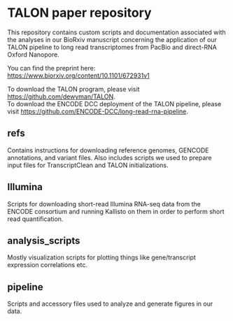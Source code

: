 # TALON paper repository
This repository contains custom scripts and documentation associated with the analyses in our BioRxiv manuscript concerning the application of our TALON pipeline to long read transcriptomes from PacBio and direct-RNA Oxford Nanopore. 

You can find the preprint here: https://www.biorxiv.org/content/10.1101/672931v1

To download the TALON program, please visit https://github.com/dewyman/TALON.  
To download the ENCODE DCC deployment of the TALON pipeline, please visit https://github.com/ENCODE-DCC/long-read-rna-pipeline. 

## refs
Contains instructions for downloading reference genomes, GENCODE annotations, and variant files. Also includes scripts we used to prepare input files for TranscriptClean and TALON initializations.

## Illumina
Scripts for downloading short-read Illumina RNA-seq data from the ENCODE consortium and running Kallisto on them in order to perform short read quantification.

## analysis_scripts
Mostly visualization scripts for plotting things like gene/transcript expression correlations etc.

## pipeline
Scripts and accessory files used to analyze and generate figures in our data.
